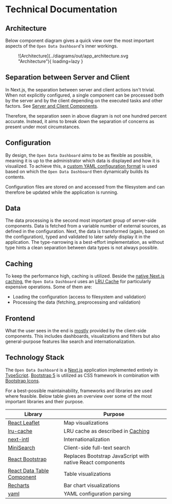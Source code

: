 # Technical Documentation

## Architecture

Below component diagram gives a quick view over the most important aspects of the `Open Data Dashboard`'s inner workings.

<figure markdown="span">
    ![Architecture](../diagrams/out/app_architecture.svg "Architecture"){ loading=lazy }
</figure>

## Separation between Server and Client

In Next.js, the separation between server and client actions isn't trivial.
When not explicitly configured, a single component can be processed both by the server and by the client depending on the executed tasks and other factors.
See [Server and Client Components](https://nextjs.org/learn/react-foundations/server-and-client-components).

Therefore, the separation seen in above diagram is not one hundred percent accurate.
Instead, it aims to break down the separation of concerns as present under most circumstances.

## Configuration

By design, the `Open Data Dashboard` aims to be as flexible as possible,
meaning it is up to the administrator which data is displayed and how it is visualized.
To achieve this, a [custom YAML configuration format](../configuration/index.md) is used
based on which the `Open Data Dashboard` then dynamically builds its contents.

Configuration files are stored on and accessed from the filesystem and can therefore be updated while the application is running.

## Data

The data processing is the second most important group of server-side components.
Data is fetched from a variable number of external sources, as defined in the configuration.
Next, the data is transformed (again, based on the configuration), typed and validated to later safely display it in the application.
The type-narrowing is a best-effort implementation, as without type hints a clean separation between data types is not always possible.

## Caching

To keep the performance high, caching is utilized.
Beside the [native Next.js caching](https://nextjs.org/docs/app/building-your-application/caching),
the `Open Data Dashboard` uses an [LRU Cache](https://www.npmjs.com/package/lru-cache) for particularly expensive operations.
Some of them are:

* Loading the configuration (access to filesystem and validation)
* Processing the data (fetching, preprocessing and validation)

## Frontend

What the user sees in the end is [mostly](#separation-between-server-and-client) provided by the client-side components.
This includes dashboards, visualizations and filters but also general-purpose features like search and internationalization.

## Technology Stack

The `Open Data Dashboard` is a [Next.js](https://nextjs.org/) application implemented entirely in [TypeScript](https://www.typescriptlang.org/).
[Bootstrap 5](https://getbootstrap.com/docs/5.2/getting-started/introduction/) is utilized as CSS framework in combination with [Bootstrap Icons](https://icons.getbootstrap.com/).

For a best-possible maintainability, frameworks and libraries are used where feasible.
Below table gives an overview over some of the most important libraries and their purpose.

| Library                                                 | Purpose                                                    |
| ------------------------------------------------------- | ---------------------------------------------------------- |
| [React Leaflet](https://react-leaflet.js.org/)          | Map visualizations                                         |
| [lru-cache](https://www.npmjs.com/package/lru-cache)    | LRU cache as described in [Caching](#caching)              |
| [next-intl](https://next-intl-docs.vercel.app/)         | Internationalization                                       |
| [MiniSearch](https://github.com/lucaong/react-minisearch) | Client-side full-text search |
| [React Bootstrap](https://react-bootstrap.netlify.app/) | Replaces Bootstrap JavaScript with native React components |
| [React Data Table Component](https://react-data-table-component.netlify.app/?path=/docs/getting-started-intro--docs) | Table visualizations |
| [Recharts](https://recharts.org/en-US/) | Bar chart visualizations |
| [yaml](https://www.npmjs.com/package/yaml) | YAML configuration parsing |
